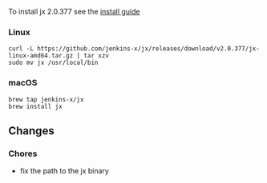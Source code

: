 To install jx 2.0.377 see the [install guide](https://jenkins-x.io/getting-started/install/)

### Linux

```shell
curl -L https://github.com/jenkins-x/jx/releases/download/v2.0.377/jx-linux-amd64.tar.gz | tar xzv 
sudo mv jx /usr/local/bin
```

### macOS

```shell
brew tap jenkins-x/jx
brew install jx
```
## Changes

### Chores

* fix the path to the jx binary
